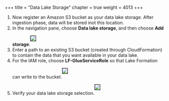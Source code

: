 +++
title = "Data Lake Storage"
chapter = true
weight = 4013
+++

<div style="text-align: left">
    <ol>
        <li>Now register an Amazon S3 bucket as your data lake storage. After ingestion phase, data will be stored inot this location.</li>
        <li>In the navigation pane, choose <b>Data lake storage</b>, and then choose <b>Add storage</b>.<img src="/images/lakestorage1.png" style="margin:15px 0px; border:1px solid black" /></li>
        <li>Enter a path to an existing S3 bucket (created through CloudFormation) to contain the data that you want available in your data lake.</li>
        <li>For the IAM role, choose <b>LF-GlueServiceRole</b> so that Lake Formation can write to the bucket.<img src="/images/lakestorage2.png" style="margin:15px 0px; border:1px solid black"/></li>
        <li>Verify your data lake storage selection.<img src="/images/lakestorage3.png" style="margin:15px 0px; border:1px solid black"/></li>
    </ol>
</div>